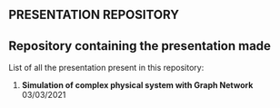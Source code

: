 ## PRESENTATION REPOSITORY
Repository containing the presentation made
---- 

List of all the presentation present in this repository:

1) __Simulation of complex physical system with Graph Network__ 03/03/2021
